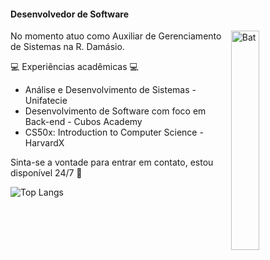 #### Desenvolvedor de Software
 
<img align='right' src="https://i.pinimg.com/originals/45/40/cf/4540cfd8909197c2559dd30a7234f63e.gif" alt="Bat" style="width:30%">

No momento atuo como Auxiliar de Gerenciamento de Sistemas na R. Damásio.
  
 💻 Experiências acadêmicas 💻  

- Análise e Desenvolvimento de Sistemas - Unifatecie 
- Desenvolvimento de Software com foco em Back-end - Cubos Academy
- CS50x: Introduction to Computer Science - HarvardX

Sinta-se a vontade para entrar em contato, estou disponível 24/7 🧐 

![Top Langs](https://github-readme-stats.vercel.app/api/top-langs/?username=oFlik&layout=compact&bg_color=0d1117&text_color=ffffff)
